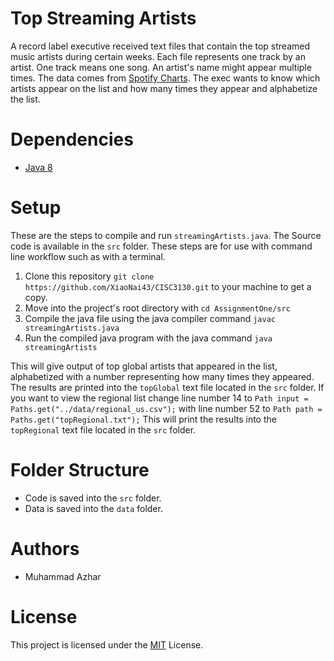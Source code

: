 # Top Streaming Artists

A record label executive received text files that contain the top streamed music artists during certain weeks. 
Each file represents one track by an artist. One track means one song. An artist's name might appear multiple times. 
The data comes from [Spotify Charts](https://spotifycharts.com/regional).
The exec wants to know which artists appear on the list and how many times they appear and alphabetize the list.

# Dependencies

* [Java 8](https://docs.oracle.com/javase/8/docs/api/index.html)


# Setup

These are the steps to compile and run `streamingArtists.java`. 
The Source code is available in the `src` folder.
These steps are for use with command line workflow such as with a terminal.

1. Clone this repository `git clone https://github.com/XiaoNai43/CISC3130.git` to your machine to get a copy.
2. Move into the project's root directory with `cd AssignmentOne/src`
3. Compile the java file using the java compiler command `javac streamingArtists.java`
4. Run the compiled java program with the java command `java streamingArtists`

This will give output of top global artists that appeared in the list, alphabetized with a number representing how many times they appeared.
The results are printed into the `topGlobal` text file located in the `src` folder.
If you want to view the regional list change line number 14 to `Path input = Paths.get("../data/regional_us.csv");` with line number 52 to
`Path path = Paths.get("topRegional.txt");`
This will print the results into the `topRegional` text file located in the `src` folder.


# Folder Structure

* Code is saved into the `src` folder.
* Data is saved into the `data` folder.

# Authors

* Muhammad Azhar

# License

This project is licensed under the [MIT](https://choosealicense.com/licenses/mit/) License.